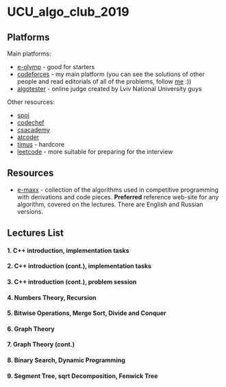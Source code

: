 # UCU_algo_club_2019

## Platforms

Main platforms:

* [e-olymp](https://www.e-olymp.com/en/) - good for starters
* [codeforces](http://codeforces.com/) - my main platform (you can see the solutions of other people and read editorials of all of the problems, follow [me](http://codeforces.com/profile/yura_antonych) :))
* [algotester](https://algotester.com/uk) - online judge created by Lviv National University guys

Other resources:
* [spoj](https://www.spoj.com/)
* [codechef](https://www.codechef.com/)
* [csacademy](https://csacademy.com/)
* [atcoder](https://atcoder.jp/)
* [timus](http://acm.timus.ru/) - hardcore
* [leetcode](https://leetcode.com/) - more suitable for preparing for the interview

## Resources
* [e-maxx](https://e-maxx.ru/) - collection of the algorithms used in competitive programming with derivations and code pieces. **Preferred** reference web-site for any algorithm, covered on the lectures. There are English and Russian versions.

## Lectures List
#### 1. C++ introduction, implementation tasks
#### 2. C++ introduction (cont.), implementation tasks
#### 3. C++ introduction (cont.), problem session
#### 4. Numbers Theory, Recursion
#### 5. Bitwise Operations, Merge Sort, Divide and Conquer
#### 6. Graph Theory
#### 7. Graph Theory (cont.)
#### 8. Binary Search, Dynamic Programming
#### 9. Segment Tree, sqrt Decomposition, Fenwick Tree

